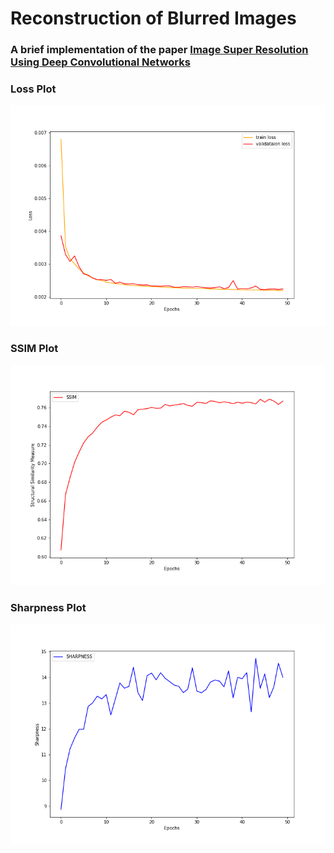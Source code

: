 # Reconstruction of Blurred Images

### A brief implementation of the paper [Image Super Resolution Using Deep Convolutional Networks](https://arxiv.org/abs/1501.00092)

### Loss Plot 
![loss plot](./result/loss.png)

### SSIM Plot
![ssim plot](./result/similarity_measure.png)

### Sharpness Plot
![ssim plot](./result/sharpness_measure.png)
